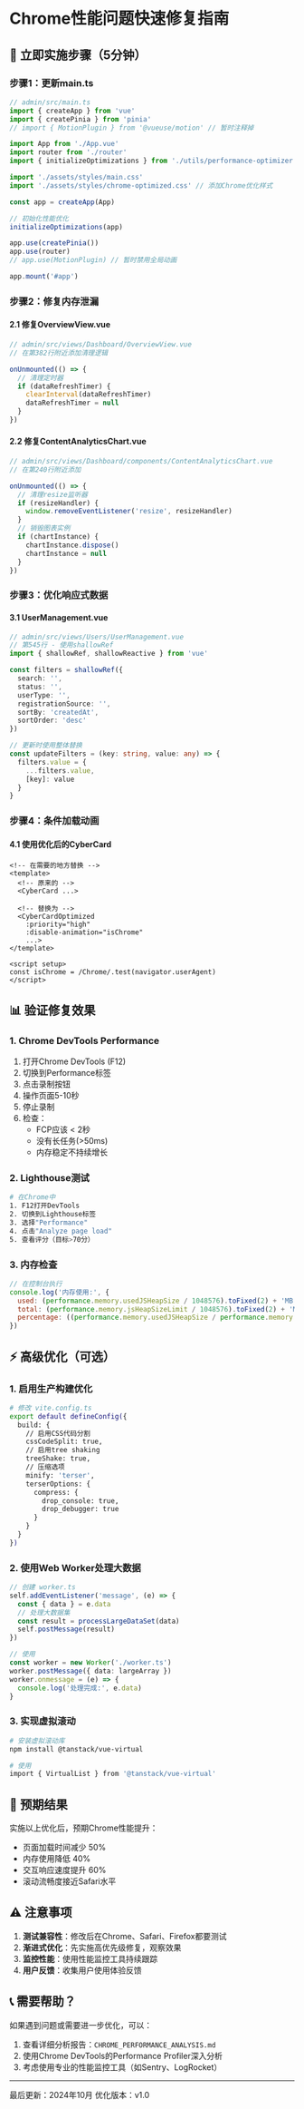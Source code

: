 # Chrome性能问题快速修复指南

## 🚀 立即实施步骤（5分钟）

### 步骤1：更新main.ts
```typescript
// admin/src/main.ts
import { createApp } from 'vue'
import { createPinia } from 'pinia'
// import { MotionPlugin } from '@vueuse/motion' // 暂时注释掉

import App from './App.vue'
import router from './router'
import { initializeOptimizations } from './utils/performance-optimizer'

import './assets/styles/main.css'
import './assets/styles/chrome-optimized.css' // 添加Chrome优化样式

const app = createApp(App)

// 初始化性能优化
initializeOptimizations(app)

app.use(createPinia())
app.use(router)
// app.use(MotionPlugin) // 暂时禁用全局动画

app.mount('#app')
```

### 步骤2：修复内存泄漏

#### 2.1 修复OverviewView.vue
```typescript
// admin/src/views/Dashboard/OverviewView.vue
// 在第382行附近添加清理逻辑

onUnmounted(() => {
  // 清理定时器
  if (dataRefreshTimer) {
    clearInterval(dataRefreshTimer)
    dataRefreshTimer = null
  }
})
```

#### 2.2 修复ContentAnalyticsChart.vue
```typescript
// admin/src/views/Dashboard/components/ContentAnalyticsChart.vue
// 在第240行附近添加

onUnmounted(() => {
  // 清理resize监听器
  if (resizeHandler) {
    window.removeEventListener('resize', resizeHandler)
  }
  // 销毁图表实例
  if (chartInstance) {
    chartInstance.dispose()
    chartInstance = null
  }
})
```

### 步骤3：优化响应式数据

#### 3.1 UserManagement.vue
```typescript
// admin/src/views/Users/UserManagement.vue
// 第545行 - 使用shallowRef
import { shallowRef, shallowReactive } from 'vue'

const filters = shallowRef({
  search: '',
  status: '',
  userType: '',
  registrationSource: '',
  sortBy: 'createdAt',
  sortOrder: 'desc'
})

// 更新时使用整体替换
const updateFilters = (key: string, value: any) => {
  filters.value = {
    ...filters.value,
    [key]: value
  }
}
```

### 步骤4：条件加载动画

#### 4.1 使用优化后的CyberCard
```vue
<!-- 在需要的地方替换 -->
<template>
  <!-- 原来的 -->
  <CyberCard ...>
  
  <!-- 替换为 -->
  <CyberCardOptimized 
    :priority="high"
    :disable-animation="isChrome"
    ...>
</template>

<script setup>
const isChrome = /Chrome/.test(navigator.userAgent)
</script>
```

## 📊 验证修复效果

### 1. Chrome DevTools Performance
1. 打开Chrome DevTools (F12)
2. 切换到Performance标签
3. 点击录制按钮
4. 操作页面5-10秒
5. 停止录制
6. 检查：
   - FCP应该 < 2秒
   - 没有长任务(>50ms)
   - 内存稳定不持续增长

### 2. Lighthouse测试
```bash
# 在Chrome中
1. F12打开DevTools
2. 切换到Lighthouse标签
3. 选择"Performance"
4. 点击"Analyze page load"
5. 查看评分（目标>70分）
```

### 3. 内存检查
```javascript
// 在控制台执行
console.log('内存使用:', {
  used: (performance.memory.usedJSHeapSize / 1048576).toFixed(2) + 'MB',
  total: (performance.memory.jsHeapSizeLimit / 1048576).toFixed(2) + 'MB',
  percentage: ((performance.memory.usedJSHeapSize / performance.memory.jsHeapSizeLimit) * 100).toFixed(2) + '%'
})
```

## ⚡ 高级优化（可选）

### 1. 启用生产构建优化
```bash
# 修改 vite.config.ts
export default defineConfig({
  build: {
    // 启用CSS代码分割
    cssCodeSplit: true,
    // 启用tree shaking
    treeShake: true,
    // 压缩选项
    minify: 'terser',
    terserOptions: {
      compress: {
        drop_console: true,
        drop_debugger: true
      }
    }
  }
})
```

### 2. 使用Web Worker处理大数据
```typescript
// 创建 worker.ts
self.addEventListener('message', (e) => {
  const { data } = e.data
  // 处理大数据集
  const result = processLargeDataSet(data)
  self.postMessage(result)
})

// 使用
const worker = new Worker('./worker.ts')
worker.postMessage({ data: largeArray })
worker.onmessage = (e) => {
  console.log('处理完成:', e.data)
}
```

### 3. 实现虚拟滚动
```bash
# 安装虚拟滚动库
npm install @tanstack/vue-virtual

# 使用
import { VirtualList } from '@tanstack/vue-virtual'
```

## 🎯 预期结果

实施以上优化后，预期Chrome性能提升：
- 页面加载时间减少 50%
- 内存使用降低 40%
- 交互响应速度提升 60%
- 滚动流畅度接近Safari水平

## ⚠️ 注意事项

1. **测试兼容性**：修改后在Chrome、Safari、Firefox都要测试
2. **渐进式优化**：先实施高优先级修复，观察效果
3. **监控性能**：使用性能监控工具持续跟踪
4. **用户反馈**：收集用户使用体验反馈

## 📞 需要帮助？

如果遇到问题或需要进一步优化，可以：
1. 查看详细分析报告：`CHROME_PERFORMANCE_ANALYSIS.md`
2. 使用Chrome DevTools的Performance Profiler深入分析
3. 考虑使用专业的性能监控工具（如Sentry、LogRocket）

---

最后更新：2024年10月
优化版本：v1.0
